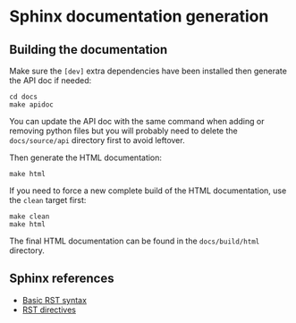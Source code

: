 # Sphinx documentation generation

## Building the documentation

Make sure the ``[dev]`` extra dependencies have been installed then generate the API doc if needed:

```shell
cd docs
make apidoc
```

You can update the API doc with the same command when adding or removing python files but you will
probably need to delete the ``docs/source/api`` directory first to avoid leftover.

Then generate the HTML documentation:

```shell
make html
```

If you need to force a new complete build of the HTML documentation, use the ``clean`` target first:

```shell
make clean
make html
```

The final HTML documentation can be found in the ``docs/build/html`` directory.

## Sphinx references

* [Basic RST syntax](https://www.sphinx-doc.org/en/master/usage/restructuredtext/basics.html)
* [RST directives](https://www.sphinx-doc.org/en/master/usage/restructuredtext/directives.html)
